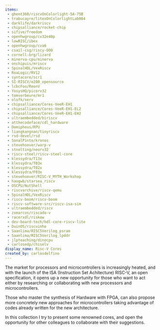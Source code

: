 ```yaml
---
items:
 - ghent360/riscvOnColorlight-5A-75B
 - trabucayre/litexOnColorlightLab004
 - darklife/darkriscv
 - chipsalliance/rocket-chip
 - sifive/freedom
 - openhwgroup/cv32e40p
 - lowRISC/ibex
 - openhwgroup/cva6
 - csail-csg/riscy-OOO
 - cornell-brg/lizard
 - minerva-cpu/minerva
 - onchipuis/mriscv
 - SpinalHDL/VexRiscv
 - RoaLogic/RV12
 - syntacore/scr1
 - SI-RISCV/e200_opensource
 - lcbcFoo/ReonV
 - YosysHQ/picorv32
 - tomverbeure/mr1
 - olofk/serv
 - chipsalliance/Cores-VeeR-EH1
 - chipsalliance/Cores-VeeR-EH1-EL2
 - chipsalliance/Cores-VeeR-EH1-EH2
 - ultraembedded/biriscv
 - atthecodeface/cdl_hardware
 - Domipheus/RPU
 - liangkangnan/tinyriscv
 - rsd-devel/rsd
 - SonalPinto/kronos
 - stevehoover/warp-v
 - stnolting/neorv32
 - riscv-steel/riscv-steel-core
 - klessydra/T13x
 - klessydra/T03x
 - klessydra/T02x
 - klessydra/F03x
 - stevehoover/RISC-V_MYTH_Workshop
 - haogwb/starsea_riscv
 - OSCPU/NutShell
 - riscvarchive/riscv-qemu
 - SpinalHDL/VexRiscv
 - riscv-boom/riscv-boom
 - riscv-software-src/riscv-isa-sim
 - ultraembedded/riscv
 - zxmarcos/riscado-v
 - racerxdl/riskow
 - dev-board-tech/hdl-core-riscv-lite
 - DuinOS/riscuinho
 - Saanlima/RISC5Verilog_psram
 - Saanlima/RISC5Verilog_lpddr
 - jlpteaching/dinocpu
 - carlosedp/chiselv
display_name: Risc-V Cores
created_by: carlosdelfino
---
```


The market for processors and microcontrollers is increasingly heated, and with the launch of the ISA (Instruction Set Achitecture) RISC-V, an open specification, it opens up a new opportunity for those who want to act either by researching or collaborating with new processors and microcontrollers.

Those who master the synthesis of Hardware with FPGA, can also propose more concretely new approaches for microcontrollers taking advantage of codes already written for the new architecture.

In this collection I try to present some renowned cores, and open the opportunity for other colleagues to collaborate with their suggestions.
